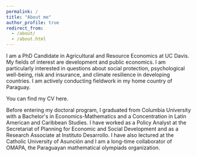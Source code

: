 ```yaml
---
permalink: /
title: "About me"
author_profile: true
redirect_from: 
  - /about/
  - /about.html
---
```


I am a PhD Candidate in Agricultural and Resource Economics at UC Davis. My fields of interest are development and public economics. I am particularly interested in questions about social protection,  psychological well-being, risk and insurance, and climate resilience in developing countries. I am actively conducting fieldwork in my home country of Paraguay. 

You can find my CV here.

Before entering my doctoral program, I graduated from Columbia University with a Bachelor's in Economics-Mathematics and a Concentration in Latin American and Caribbean Studies. I have worked as a Policy Analyst at the Secretariat of Planning for Economic and Social Development and as a Research Associate at Instituto Desarrollo. I have also lectured at the Catholic University of Asunción and I am a long-time collaborator of OMAPA, the Paraguayan mathematical olympiads organization.
